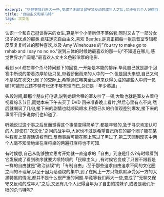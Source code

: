 ```yaml
---
excerpt: "毕竟等我们再大一些,变成了无聊又保守又反动的成年人之后,又还有几个人记得当年为了自由的捞妹子,或者是我们所喷的杀马特呢? "
title: "自由主义和杀马特"
tags: 次文化
---
```


认识一个和自己挺谈得来的女生,算是半个小清新但不落俗套,同时又占了一部分女汉子的优点的那类.疯狂迷恋自由主义,喜欢 Beatles,是真正把每一张录音室专辑都反反复复听过的那种喜欢,以及 Amy Winehouse 的"You try to make go to rehab and I say no no no."说到三体的时候她最喜欢的那一句"不知道在哪儿,感觉世界才广阔呢."最喜欢人文主义色彩浓厚的电影.

看到 yol 叔在哪个杀马特问题下的回答,一开始是本能的排斥.毕竟自己就是那个回答中所说的带着浓厚阶级只见,带着骄傲而来的人中的一个.但是回头来想,自己又何不是站在次文化圈子的交际上,希望通过嘲笑全世界来获得关注的那些人中的一员呢?可能形式还不够夸张还不够有理而已,总归是「年少英雄」.

头段时间,跟那个朋友打电话,说到她跟合租的室友吵了一架,大致也就是室友占着电视看综艺节目,而她本来下午去买了 DVD 回来准备晚上看片,然后心里有点不爽,然后就嘲讽了几句,接下来的剧情也就顺风顺水,积怨已久的价值观差别爆发,接下来的事情不用多说你们也知道了.

听她说过这个事之后反而觉得这个事情变得简单了.都是年轻的,急于寻求肯定认可的人.即使在"次文化"之间的战争中,大家也不过是希望自己所在的那个圈子能在某种程度上掌握话语权而已.反而事后可能在网上骂过了黑过了,第二天回到现实中两个人毫不知情地坐在麻将桌的两遍打麻将也不可知.

有时候想,自己从能够独立思考开始就一直追求的「自由」到底是什么?有时候看到它发展成了看到秩序就要大喷特喷的「民粹主义」,有时候它变成了只要不跟我是一样的自由就是"政治错误"的「专制自由」.至于那些追求自由追求不同的文化圈之间的不理解,以至于因为话语权的集中,到了在网上一方只能默默承受另一方的大黑特黑的情况,都并不是什么很严重的问题.毕竟等我们再大一些,变成了"无聊又保守又反动的成年人"之后,又还有几个人记得当年为了自由的捞妹子,或者是我们所喷的杀马特呢?
